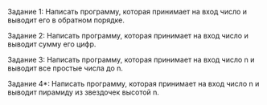 Задание 1: Написать программу, которая принимает на вход число и выводит его в обратном порядке.

Задание 2: Написать программу, которая принимает на вход число и выводит сумму его цифр.

Задание 3: Написать программу, которая принимает на вход число n и выводит все простые числа до n.

Задание 4*: Написать программу, которая принимает на вход число n и выводит пирамиду из звездочек высотой n.



 






